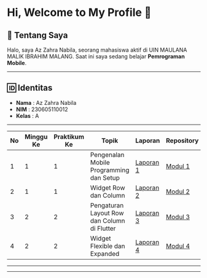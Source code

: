 # Hi, Welcome to My Profile 👋

## 📖 Tentang Saya
Halo, saya Az Zahra Nabila, seorang mahasiswa aktif di UIN MAULANA MALIK IBRAHIM MALANG.  Saat ini saya sedang belajar **Pemrograman Mobile**.

---

## 🆔 Identitas
- **Nama**  : Az Zahra Nabila 
- **NIM**   : 230605110012  
- **Kelas** : A  

---

| No | Minggu Ke | Praktikum Ke         | Topik                                           | Laporan            | Repository  |
|----|--------|---------|-------------------------------------------------|--------------------|-------------|
| 1  | 1 | 1 | Pengenalan Mobile Programming dan Setup         | [Laporan 1](https://drive.google.com/file/d/1Vz683QI86orNv0Dm4qsHMp-077X503To/view?usp=sharing "Laporan 1")     | [Modul 1](https://github.com/azzahranabilaa/PRAKTIKUM-MOBILE-PROGRAMING-BAB-1 "Modul 1")|
| 2  | 1 | 1 | Widget Row dan Column                          | [Laporan 2](https://drive.google.com/file/d/1MVFfIZQKdGzikosaccc58_sohwGusSPh/view?usp=sharing "Laporan 2")    | [Modul 2](https://github.com/azzahranabilaa/PRAKTIKUM-MOBILE-PROGRAMING-BAB-2 "Modul 2") |
| 3  | 2 | 2 | Pengaturan Layout Row dan Column di Flutter    | [Laporan 3](https://drive.google.com/file/d/1vA5NynO0ksjTQ1P6MRrm2iIsoPu5SPHM/view?usp=drive_link) | [Modul 3](https://github.com/azzahranabilaa/PRAKTIKUM-MOBILE-PROGRAMING-BAB-3) |
| 4  | 2 | 2 | Widget Flexible dan Expanded                   | [Laporan 4]()     | [Modul 4](https://github.com/azzahranabilaa/PRAKTIKUM-MOBILE-PROGRAMING-BAB-4) |

---
---
